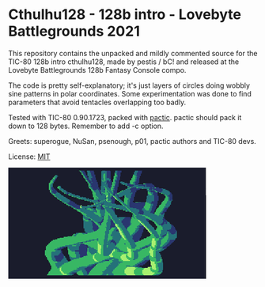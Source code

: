 # Cthulhu128 - 128b intro - Lovebyte Battlegrounds 2021

This repository contains the unpacked and mildly commented source for the TIC-80
128b intro cthulhu128, made by pestis / bC! and released at the Lovebyte
Battlegrounds 128b Fantasy Console compo.

The code is pretty self-explanatory; it's just layers of circles doing wobbly
sine patterns in polar coordinates. Some experimentation was done to find
parameters that avoid tentacles overlapping too badly.

Tested with TIC-80 0.90.1723, packed with
[pactic](https://github.com/phlubby/pactic). pactic should pack it down to 128
bytes. Remember to add -c option.

Greets: superogue, NuSan, psenough, p01, pactic authors and TIC-80 devs.

License: [MIT](LICENSE)

![Screenshot of the intro](screenshot.png)

